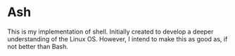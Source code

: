 # Ash
This is my implementation of shell. Initially created to develop a deeper understanding of the Linux OS. However, I intend to make this as good as, if not better than Bash.
